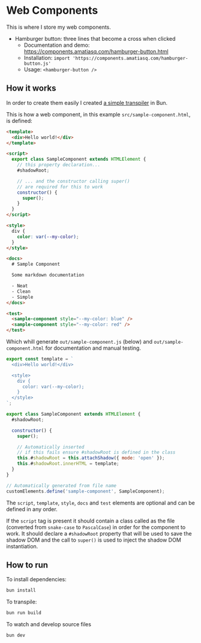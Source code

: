 # Web Components

This is where I store my web components.

- Hamburger button: three lines that become a cross when clicked
  - Documentation and demo: https://components.amatiasq.com/hamburger-button.html
  - Installation: `import 'https://components.amatiasq.com/hamburger-button.js'`
  - Usage: `<hamburger-button />`

## How it works

In order to create them easily I created [a simple transpiler](./scripts/convert-to-js.ts) in Bun.

This is how a web component, in this example `src/sample-component.html`, is defined:

```html
<template>
  <div>Hello world!</div>
</template>

<script>
  export class SampleComponent extends HTMLElement {
    // this property declaration...
    #shadowRoot;

    // ... and the constructor calling super()
    // are required for this to work
    constructor() {
      super();
    }
  }
</script>

<style>
  div {
    color: var(--my-color);
  }
</style>

<docs>
  # Sample Component

  Some markdown documentation

  - Neat
  - Clean
  - Simple
</docs>

<test>
  <sample-component style="--my-color: blue" />
  <sample-component style="--my-color: red" />
</test>
```

Which whill generate `out/sample-component.js` (below) and `out/sample-component.html` for documentation and manual testing.

```js
export const template = `
  <div>Hello world!</div>

  <style>
    div {
      color: var(--my-color);
    }
  </style>
`;

export class SampleComponent extends HTMLElement {
  #shadowRoot;

  constructor() {
    super();

    // Automatically inserted
    // if this fails ensure #shadowRoot is defined in the class
    this.#shadowRoot = this.attachShadow({ mode: 'open' });
    this.#shadowRoot.innerHTML = template;
  }
}

// Automatically generated from file name
customElements.define('sample-component', SampleComponent);
```

The `script`, `template`, `style`, `docs` and `test` elements are optional and can be defined in any order.

If the `script` tag is present it should contain a class called as the file (converted from `snake-case` to `PascalCase`) in order for the component to work.
It should declare a `#shadowRoot` property that will be used to save the shadow DOM and the call to `super()` is used to inject the shadow DOM instantiation.

## How to run

To install dependencies:

```bash
bun install
```

To transpile:

```bash
bun run build
```

To watch and develop source files

```bash
bun dev
```

